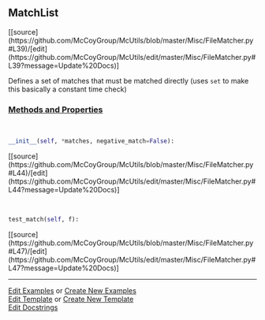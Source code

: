 ## <a id="McUtils.Misc.FileMatcher.MatchList">MatchList</a> 
<div class="docs-source-link" markdown="1">
[[source](https://github.com/McCoyGroup/McUtils/blob/master/Misc/FileMatcher.py#L39)/[edit](https://github.com/McCoyGroup/McUtils/edit/master/Misc/FileMatcher.py#L39?message=Update%20Docs)]
</div>

Defines a set of matches that must be matched directly (uses `set` to make this basically a constant time check)

<div class="collapsible-section">
 <div class="collapsible-section collapsible-section-header" markdown="1">
 
### <a class="collapse-link" data-toggle="collapse" href="#methods">Methods and Properties</a> <a class="float-right" data-toggle="collapse" href="#methods"><i class="fa fa-chevron-down"></i></a>

 </div>
 <div class="collapsible-section collapsible-section-body collapse" id="methods" markdown="1">

<a id="McUtils.Misc.FileMatcher.MatchList.__init__" class="docs-object-method">&nbsp;</a> 
```python
__init__(self, *matches, negative_match=False): 
```
<div class="docs-source-link" markdown="1">
[[source](https://github.com/McCoyGroup/McUtils/blob/master/Misc/FileMatcher.py#L44)/[edit](https://github.com/McCoyGroup/McUtils/edit/master/Misc/FileMatcher.py#L44?message=Update%20Docs)]
</div>

<a id="McUtils.Misc.FileMatcher.MatchList.test_match" class="docs-object-method">&nbsp;</a> 
```python
test_match(self, f): 
```
<div class="docs-source-link" markdown="1">
[[source](https://github.com/McCoyGroup/McUtils/blob/master/Misc/FileMatcher.py#L47)/[edit](https://github.com/McCoyGroup/McUtils/edit/master/Misc/FileMatcher.py#L47?message=Update%20Docs)]
</div>

 </div>
</div>




___

[Edit Examples](https://github.com/McCoyGroup/McUtils/edit/gh-pages/ci/examples/McUtils/Misc/FileMatcher/MatchList.md) or 
[Create New Examples](https://github.com/McCoyGroup/McUtils/new/gh-pages/?filename=ci/examples/McUtils/Misc/FileMatcher/MatchList.md) <br/>
[Edit Template](https://github.com/McCoyGroup/McUtils/edit/gh-pages/ci/docs/McUtils/Misc/FileMatcher/MatchList.md) or 
[Create New Template](https://github.com/McCoyGroup/McUtils/new/gh-pages/?filename=ci/docs/templates/McUtils/Misc/FileMatcher/MatchList.md) <br/>
[Edit Docstrings](https://github.com/McCoyGroup/McUtils/edit/master/Misc/FileMatcher.py#L39?message=Update%20Docs)